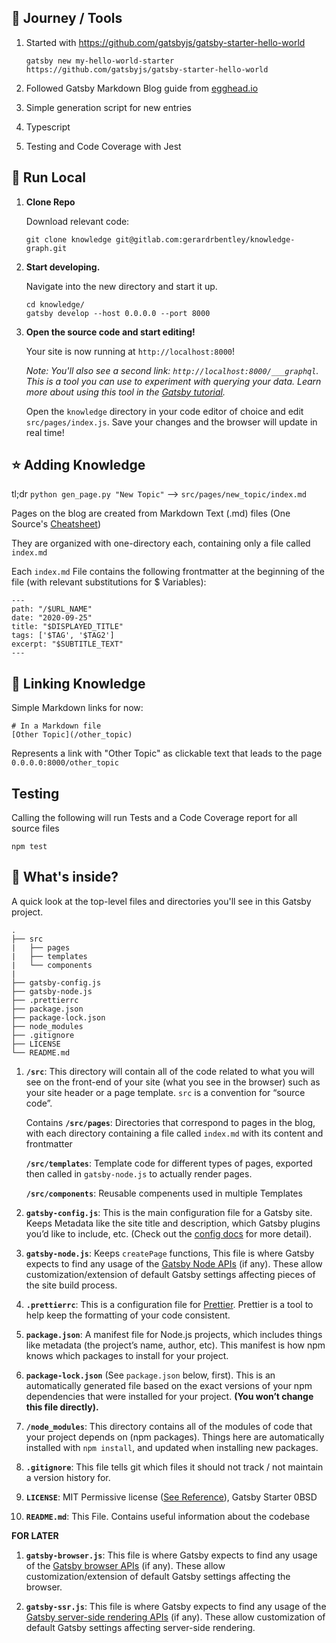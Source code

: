 ## :pineapple: Journey / Tools

1. Started with https://github.com/gatsbyjs/gatsby-starter-hello-world
    ```shell
    gatsby new my-hello-world-starter https://github.com/gatsbyjs/gatsby-starter-hello-world
    ```

2. Followed Gatsby Markdown Blog guide from [egghead.io](https://egghead.io/courses/build-a-blog-with-react-and-markdown-using-gatsby)

3. Simple generation script for new entries

4. Typescript

5. Testing and Code Coverage with Jest

## 🚀 Run Local

1.  **Clone Repo**

    Download relevant code:

    ```shell
    git clone knowledge git@gitlab.com:gerardrbentley/knowledge-graph.git
    ``` 

1.  **Start developing.**

    Navigate into the new directory and start it up.

    ```shell
    cd knowledge/
    gatsby develop --host 0.0.0.0 --port 8000
    ```

1.  **Open the source code and start editing!**

    Your site is now running at `http://localhost:8000`!

    _Note: You'll also see a second link: _`http://localhost:8000/___graphql`_. This is a tool you can use to experiment with querying your data. Learn more about using this tool in the [Gatsby tutorial](https://www.gatsbyjs.com/tutorial/part-five/#introducing-graphiql)._

    Open the `knowledge` directory in your code editor of choice and edit `src/pages/index.js`. Save your changes and the browser will update in real time!

## :star: Adding Knowledge

tl;dr `python gen_page.py "New Topic"` --> `src/pages/new_topic/index.md`

Pages on the blog are created from Markdown Text (.md) files (One Source's [Cheatsheet](https://www.markdownguide.org/cheat-sheet/))

They are organized with one-directory each, containing only a file called `index.md`

Each `index.md` File contains the following frontmatter at the beginning of the file (with relevant substitutions for $ Variables):

```
---
path: "/$URL_NAME"
date: "2020-09-25"
title: "$DISPLAYED_TITLE"
tags: ['$TAG', '$TAG2']
excerpt: "$SUBTITLE_TEXT"
---
```

## :bread: Linking Knowledge

Simple Markdown links for now: 

```
# In a Markdown file
[Other Topic](/other_topic)
```
Represents a link with "Other Topic" as clickable text that leads to the page `0.0.0.0:8000/other_topic`

## Testing

Calling the following will run Tests and a Code Coverage report for all source files

```shell
npm test
```

## 🧐 What's inside?

A quick look at the top-level files and directories you'll see in this Gatsby project.

    .
    ├── src
    |   ├── pages
    |   ├── templates
    |   └── components
    |
    ├── gatsby-config.js
    ├── gatsby-node.js
    ├── .prettierrc
    ├── package.json
    ├── package-lock.json
    ├── node_modules
    ├── .gitignore
    ├── LICENSE
    └── README.md


1.  **`/src`**: This directory will contain all of the code related to what you will see on the front-end of your site (what you see in the browser) such as your site header or a page template. `src` is a convention for “source code”.

    Contains **`/src/pages`**: Directories that correspond to pages in the blog, with each directory containing a file called `index.md` with its content and frontmatter

    **`/src/templates`**: Template code for different types of pages, exported then called in `gatsby-node.js` to actually render pages.

    **`/src/components`**: Reusable compenents used in multiple Templates

1.  **`gatsby-config.js`**: This is the main configuration file for a Gatsby site. Keeps Metadata like the site title and description, which Gatsby plugins you’d like to include, etc. (Check out the [config docs](https://www.gatsbyjs.com/docs/gatsby-config/) for more detail).

1.  **`gatsby-node.js`**: Keeps `createPage` functions, This file is where Gatsby expects to find any usage of the [Gatsby Node APIs](https://www.gatsbyjs.com/docs/node-apis/) (if any). These allow customization/extension of default Gatsby settings affecting pieces of the site build process.

1.  **`.prettierrc`**: This is a configuration file for [Prettier](https://prettier.io/). Prettier is a tool to help keep the formatting of your code consistent.

1. **`package.json`**: A manifest file for Node.js projects, which includes things like metadata (the project’s name, author, etc). This manifest is how npm knows which packages to install for your project.

1. **`package-lock.json`** (See `package.json` below, first). This is an automatically generated file based on the exact versions of your npm dependencies that were installed for your project. **(You won’t change this file directly).**

1.  **`/node_modules`**: This directory contains all of the modules of code that your project depends on (npm packages). Things here are automatically installed with `npm install`, and updated when installing new packages.

1.  **`.gitignore`**: This file tells git which files it should not track / not maintain a version history for.

1.  **`LICENSE`**: MIT Permissive license ([See Reference](https://choosealicense.com/licenses/mit/)), Gatsby Starter 0BSD

1. **`README.md`**: This File. Contains useful information about the codebase

**FOR LATER**

1.  **`gatsby-browser.js`**: This file is where Gatsby expects to find any usage of the [Gatsby browser APIs](https://www.gatsbyjs.com/docs/browser-apis/) (if any). These allow customization/extension of default Gatsby settings affecting the browser.

1.  **`gatsby-ssr.js`**: This file is where Gatsby expects to find any usage of the [Gatsby server-side rendering APIs](https://www.gatsbyjs.com/docs/ssr-apis/) (if any). These allow customization of default Gatsby settings affecting server-side rendering.
